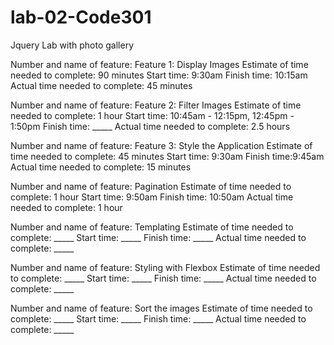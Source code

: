 # lab-02-Code301
Jquery Lab with photo gallery

Number and name of feature: Feature 1: Display Images
Estimate of time needed to complete: 90 minutes
Start time: 9:30am
Finish time: 10:15am
Actual time needed to complete: 45 minutes

Number and name of feature: Feature 2: Filter Images
Estimate of time needed to complete: 1 hour
Start time: 10:45am - 12:15pm, 12:45pm - 1:50pm
Finish time: _____
Actual time needed to complete: 2.5 hours

Number and name of feature: Feature 3: Style the Application
Estimate of time needed to complete: 45 minutes
Start time: 9:30am
Finish time:9:45am
Actual time needed to complete: 15 minutes

Number and name of feature: Pagination
Estimate of time needed to complete: 1 hour
Start time: 9:50am
Finish time: 10:50am
Actual time needed to complete: 1 hour

Number and name of feature: Templating
Estimate of time needed to complete: _____
Start time: _____
Finish time: _____
Actual time needed to complete: _____

Number and name of feature: Styling with Flexbox
Estimate of time needed to complete: _____
Start time: _____
Finish time: _____
Actual time needed to complete: _____

Number and name of feature: Sort the images
Estimate of time needed to complete: _____
Start time: _____
Finish time: _____
Actual time needed to complete: _____
